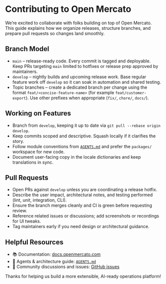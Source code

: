 # Contributing to Open Mercato

We’re excited to collaborate with folks building on top of Open Mercato. This guide explains how we organize releases, structure branches, and prepare pull requests so changes land smoothly.

## Branch Model

- `main` – release-ready code. Every commit is tagged and deployable. Keep PRs targeting `main` limited to hotfixes or release prep approved by maintainers.
- `develop` – nightly builds and upcoming release work. Base regular feature work off `develop` so it can soak in automation and shared testing.
- Topic branches – create a dedicated branch per change using the format `feat/<concise-feature-name>` (for example `feat/customer-export`). Use other prefixes when appropriate (`fix/`, `chore/`, `docs/`).

## Working on Features

- Branch from `develop`, keeping it up to date via `git pull --rebase origin develop`.
- Keep commits scoped and descriptive. Squash locally if it clarifies the story.
- Follow module conventions from [`AGENTS.md`](AGENTS.md) and prefer the `packages/` workspace for new code.
- Document user-facing copy in the locale dictionaries and keep translations in sync.

## Pull Requests

- Open PRs against `develop` unless you are coordinating a release hotfix.
- Describe the user impact, architectural notes, and testing performed (lint, unit, integration, CLI).
- Ensure the branch merges cleanly and CI is green before requesting review.
- Reference related issues or discussions; add screenshots or recordings for UI tweaks.
- Tag maintainers early if you need design or architectural guidance.

## Helpful Resources

- 📚 Documentation: [docs.openmercato.com](https://docs.openmercato.com/)
- 🧠 Agents & architecture guide: [`AGENTS.md`](AGENTS.md)
- 💬 Community discussions and issues: [GitHub issues](https://github.com/open-mercato/open-mercato/issues)

Thanks for helping us build a more extensible, AI-ready operations platform!
